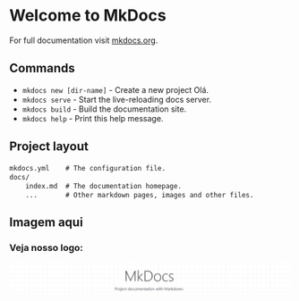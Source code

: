 # Welcome to MkDocs

For full documentation visit [mkdocs.org](https://mkdocs.org).

## Commands

* `mkdocs new [dir-name]` - Create a new project Olá.
* `mkdocs serve` - Start the live-reloading docs server.
* `mkdocs build` - Build the documentation site.
* `mkdocs help` - Print this help message.

## Project layout

    mkdocs.yml    # The configuration file.
    docs/
        index.md  # The documentation homepage.
        ...       # Other markdown pages, images and other files.

## Imagem aqui

<h3>Veja nosso logo:</h3>

<img src="imagens/mkdocs.png" alt="Logo">
